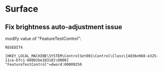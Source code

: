 # Surface

## Fix brightness auto-adjustment issue

modify value of "FeatureTestControl":

```reg
REGEDIT4

[HKEY_LOCAL_MACHINE\SYSTEM\ControlSet001\Control\Class\{4d36e968-e325-11ce-bfc1-08002be10318}\0000]
"FeatureTestControl"=dword:00009250
```
